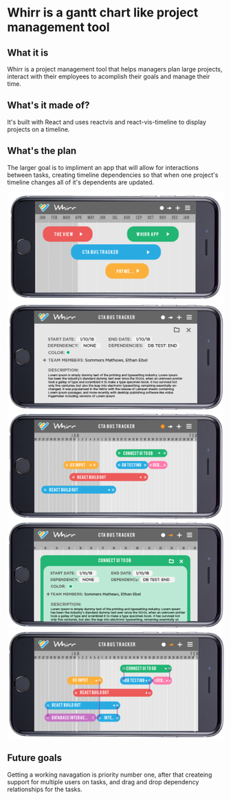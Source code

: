 # Whirr is a gantt chart like project management tool 

## What it is 
Whirr is a project management tool that helps managers plan large projects, interact with their employees to acomplish their goals and manage their time. 

## What's it made of?
It's built with React and uses reactvis and react-vis-timeline to display projects on a timeline. 

## What's the plan
The larger goal is to impliment an app that will allow for interactions between tasks, creating timeline dependencies so that when one project's timeline changes all of it's dependents are updated. 

<img src="/readmeimgs/ProjectList.png">
<img src="/readmeimgs/ProjectDetails.png">
<img src="readmeimgs/TaskList.png">
<img src="readmeimgs/TaskDetails.png">
<img src="readmeimgs/DependenciesView.png">

## Future goals
Getting a working navagation is priority number one, after that createing support for multiple users on tasks, and drag and drop dependency relationships for the tasks. 
